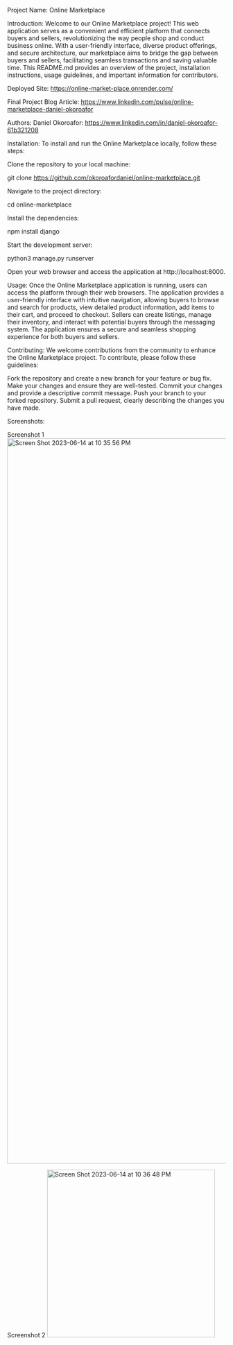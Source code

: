 Project Name: Online Marketplace

Introduction:
Welcome to our Online Marketplace project! This web application serves as a convenient and efficient platform that connects buyers and sellers, revolutionizing the way people shop and conduct business online. With a user-friendly interface, diverse product offerings, and secure architecture, our marketplace aims to bridge the gap between buyers and sellers, facilitating seamless transactions and saving valuable time. This README.md provides an overview of the project, installation instructions, usage guidelines, and important information for contributors.

Deployed Site: https://online-market-place.onrender.com/

Final Project Blog Article: https://www.linkedin.com/pulse/online-marketplace-daniel-okoroafor

Authors:
Daniel Okoroafor: https://www.linkedin.com/in/daniel-okoroafor-61b321208

Installation:
To install and run the Online Marketplace locally, follow these steps:

Clone the repository to your local machine:

git clone https://github.com/okoroafordaniel/online-marketplace.git

Navigate to the project directory:

cd online-marketplace

Install the dependencies:

npm install django

Start the development server:

python3 manage.py runserver

Open your web browser and access the application at http://localhost:8000.

Usage:
Once the Online Marketplace application is running, users can access the platform through their web browsers. The application provides a user-friendly interface with intuitive navigation, allowing buyers to browse and search for products, view detailed product information, add items to their cart, and proceed to checkout. Sellers can create listings, manage their inventory, and interact with potential buyers through the messaging system. The application ensures a secure and seamless shopping experience for both buyers and sellers.

Contributing:
We welcome contributions from the community to enhance the Online Marketplace project. To contribute, please follow these guidelines:

Fork the repository and create a new branch for your feature or bug fix.
Make your changes and ensure they are well-tested.
Commit your changes and provide a descriptive commit message.
Push your branch to your forked repository.
Submit a pull request, clearly describing the changes you have made.


Screenshots:

Screenshot 1
<img width="1674" alt="Screen Shot 2023-06-14 at 10 35 56 PM" src="https://github.com/OkoroaforDaniel/online-market-place/assets/79973709/7a0722f9-a126-4ff6-84f6-3fac3de75160">

Screenshot 2
<img width="387" alt="Screen Shot 2023-06-14 at 10 36 48 PM" src="https://github.com/OkoroaforDaniel/online-market-place/assets/79973709/983c90c2-b1cb-4a31-a8d2-d180361a8477">

